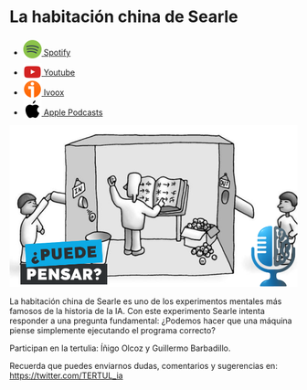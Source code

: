 # La habitación china de Searle

- [<img src="../../../res/spotify-icon-256.webp" alt="spotify_logo" width="32" style="position: relative; top: 5px;"> Spotify]()
- [<img src="../../../res/youtube-icon-256.png" alt="youtube_logo" width="32" style="position: relative; top: 10px;"> Youtube](https://youtu.be/nQAHR0zIV8E)
- [<img src="../../../res/ivoox-icon-256.webp" alt="ivoox_logo" width="32" style="position: relative; top: 5px;"> Ivoox](https://go.ivoox.com/rf/160063588)
- [<img src="../../../res/apple-icon-256.webp" alt="apple_logo" width="32" style="position: relative; top: 5px;"> Apple Podcasts]()

![alt text](res/1759505679308_part1_youtube.png)

La habitación china de Searle es uno de los experimentos mentales más famosos de la historia de la IA. 
Con este experimento Searle intenta responder a una pregunta fundamental:
¿Podemos hacer que una máquina piense simplemente ejecutando el programa correcto?

Participan en la tertulia: Íñigo Olcoz y Guillermo Barbadillo.

Recuerda que puedes enviarnos dudas, comentarios y sugerencias en: <https://twitter.com/TERTUL_ia>